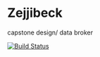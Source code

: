 # Zejjibeck
capstone design/ data broker

[![Build Status](https://travis-ci.org/peter1201/Zejjibeck.svg?branch=master)](https://travis-ci.org/peter1201/Zejjibeck)
